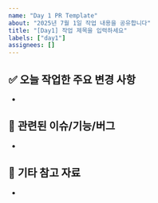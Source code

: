 ```yaml
---
name: "Day 1 PR Template"
about: "2025년 7월 1일 작업 내용을 공유합니다"
title: "[Day1] 작업 제목을 입력하세요"
labels: ["day1"]
assignees: []
---
```


## ✅ 오늘 작업한 주요 변경 사항
- 

## 📌 관련된 이슈/기능/버그
- 

## 📎 기타 참고 자료
- 

